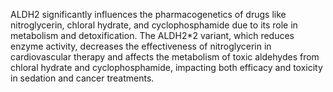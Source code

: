 ALDH2 significantly influences the pharmacogenetics of drugs like nitroglycerin, chloral hydrate, and cyclophosphamide due to its role in metabolism and detoxification. The ALDH2*2 variant, which reduces enzyme activity, decreases the effectiveness of nitroglycerin in cardiovascular therapy and affects the metabolism of toxic aldehydes from chloral hydrate and cyclophosphamide, impacting both efficacy and toxicity in sedation and cancer treatments.